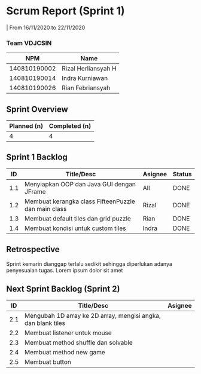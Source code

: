 # Scrum Report (Sprint 1)

| From 16/11/2020 to 22/11/2020

### Team VDJCSIN

| NPM          | Name                |
| ------------ | ------------------- |
| 140810190002 | Rizal Herliansyah H |
| 140810190014 | Indra Kurniawan     |
| 140810190026 | Rian Febriansyah    |

## Sprint Overview

| Planned (n) | Completed (n) |
| ----------- | ------------- |
| 4           | 4             |

## Sprint 1 Backlog

| ID  | Title/Desc                                          | Asignee | Status |
| --- | --------------------------------------------------- | ------- | ------ |
| 1.1 | Menyiapkan OOP dan Java GUI dengan JFrame           | All     | DONE   |
| 1.2 | Membuat kerangka class FifteenPuzzle dan main class | Rizal   | DONE   |
| 1.3 | Membuat default tiles dan grid puzzle               | Rian    | DONE   |
| 1.4 | Membuat kondisi untuk custom tiles                  | Indra   | DONE   |

## Retrospective

Sprint kemarin dianggap terlalu sedikit sehingga diperlukan adanya penyesuaian tugas. Lorem ipsum dolor sit amet

## Next Sprint Backlog (Sprint 2)

| ID  | Title/Desc                                                    | Asignee |
| --- | ------------------------------------------------------------- | ------- |
| 2.1 | Mengubah 1D array ke 2D array, mengisi angka, dan blank tiles |         |
| 2.2 | Membuat listener untuk mouse                                  |         |
| 2.3 | Membuat method shuffle dan solvable                           |         |
| 2.4 | Membuat method new game                                       |         |
| 2.5 | Membuat button                                                |         |
